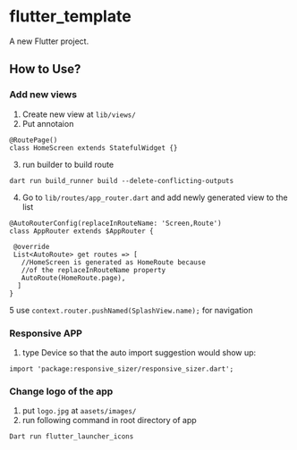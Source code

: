 # flutter_template

A new Flutter project.

## How to Use?

### Add new views
1. Create new view at `lib/views/`
2. Put annotaion

```
@RoutePage()    
class HomeScreen extends StatefulWidget {}    
```
3. run builder to build route

```shell
dart run build_runner build --delete-conflicting-outputs
```
4. Go to `lib/routes/app_router.dart` and add newly generated view to the list
```
@AutoRouterConfig(replaceInRouteName: 'Screen,Route')      
class AppRouter extends $AppRouter {      
   
 @override      
 List<AutoRoute> get routes => [      
   //HomeScreen is generated as HomeRoute because     
   //of the replaceInRouteName property    
   AutoRoute(HomeRoute.page),    
  ]    
}    
```
5 use `context.router.pushNamed(SplashView.name);` for navigation

### Responsive APP
1. type Device so that the auto import suggestion would show up:
```
import 'package:responsive_sizer/responsive_sizer.dart';
```

### Change logo of the app

1. put `logo.jpg` at `aasets/images/`
2. run following command in root directory of app

```shell
Dart run flutter_launcher_icons
```
